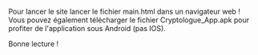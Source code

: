 Pour lancer le site lancer le fichier main.html dans un navigateur web ! \
Vous pouvez également télécharger le fichier Cryptologue_App.apk pour profiter de l'application sous Android (pas IOS).

Bonne lecture !